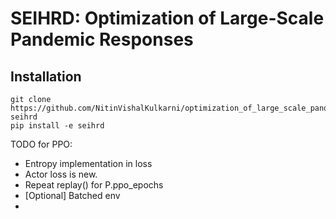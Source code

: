 # SEIHRD: Optimization of Large-Scale Pandemic Responses

## Installation
```shell
git clone https://github.com/NitinVishalKulkarni/optimization_of_large_scale_pandemic_responses.git seihrd
pip install -e seihrd
```

TODO for PPO:
- Entropy implementation in loss
- Actor loss is new.
- Repeat replay() for P.ppo_epochs
- [Optional] Batched env
- 